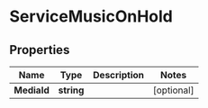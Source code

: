 

# ServiceMusicOnHold


## Properties

| Name | Type | Description | Notes |
|------------ | ------------- | ------------- | -------------|
|**MediaId** | **string** |  |  [optional] |



